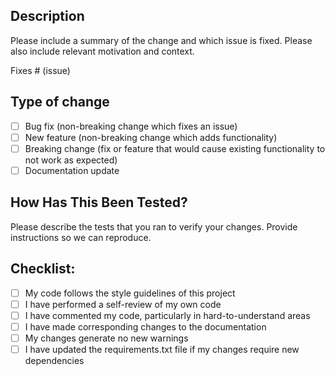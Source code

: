 ## Description
Please include a summary of the change and which issue is fixed. Please also include relevant motivation and context.

Fixes # (issue)

## Type of change
- [ ] Bug fix (non-breaking change which fixes an issue)
- [ ] New feature (non-breaking change which adds functionality)
- [ ] Breaking change (fix or feature that would cause existing functionality to not work as expected)
- [ ] Documentation update

## How Has This Been Tested?
Please describe the tests that you ran to verify your changes. Provide instructions so we can reproduce.

## Checklist:
- [ ] My code follows the style guidelines of this project
- [ ] I have performed a self-review of my own code
- [ ] I have commented my code, particularly in hard-to-understand areas
- [ ] I have made corresponding changes to the documentation
- [ ] My changes generate no new warnings
- [ ] I have updated the requirements.txt file if my changes require new dependencies 